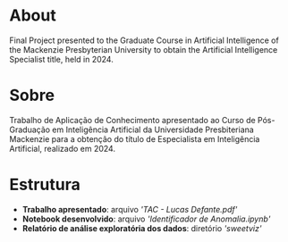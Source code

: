 # About

Final Project presented to the Graduate Course in Artificial Intelligence of the Mackenzie Presbyterian University to obtain the Artificial Intelligence Specialist title, held in 2024.

# Sobre

Trabalho de Aplicação de Conhecimento apresentado ao Curso de Pós-Graduação em Inteligência Artificial da Universidade Presbiteriana Mackenzie para a obtenção do título de Especialista em Inteligência Artificial, realizado em 2024.

# Estrutura

- **Trabalho apresentado**: arquivo *'TAC - Lucas Defante.pdf'*
- **Notebook desenvolvido**: arquivo *'Identificador de Anomalia.ipynb'*
- **Relatório de análise exploratória dos dados**: diretório *'sweetviz'*